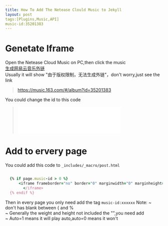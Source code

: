 ```yaml
---
title: How To Add The Netease Clould Music to Jekyll
layout: post
tags:[Plugins,Music,API]
music-id:35201383
---
```


# Genetate Iframe 
Open the Netease Cloud Music on PC,then click the music  
[生成网易云音乐外链](/images/Plugins/outerchain.jpg)  
Usually it will show "由于版权限制，无法生成外链"，don't worry,just see the link 
> https://music.163.com/#/album?id=35201383  

You could change the id to this code

>  <iframe frameborder="no" border="0" marginwidth="0" marginheight="0" width="330" height="86" src="//music.163.com/outchain/player?type=2&id={{ page.music-id }}&auto=0&height=66"></iframe>

# Add to ervery page  
You could add this code to `_includes/_macro/post.html`
```ruby

  {% if page.music-id > 0 %} 
      <iframe frameborder="no" border="0" marginwidth="0" marginheight="0" width="330" height="86" src="//music.163.com/outchain/player?type=2&id={{ page.music-id }}&auto=0&height=66">
        </iframe>
  {% endif %}

```
Then in every page you only need add the tag `music-id:xxxxxx`
Note:
~ don't has blank between { and %  
~ Generally the weight and height not included the "",you need add  
~ Auto=1 means it will play auto,auto=0 means it won't

